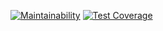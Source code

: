 [![Maintainability](https://api.codeclimate.com/v1/badges/f6ce536e50342d5ef5a0/maintainability)](https://codeclimate.com/github/buba1301/frontend-project-lvl2/maintainability)
[![Test Coverage](https://api.codeclimate.com/v1/badges/f6ce536e50342d5ef5a0/test_coverage)](https://codeclimate.com/github/buba1301/frontend-project-lvl2/test_coverage)
